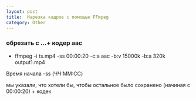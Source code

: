 ```yaml
---
layout: post
title:  Нарезка кадров с помощью FFmpeg
category: Other
---
```


### обрезать с ...+ кодер aac

- ffmpeg -i ts.mp4 -ss 00:00:20 -c:a aac -b:v 15000k -b:a 320k output1.mp4

Время начала -ss (ЧЧ:ММ:СС)

мы указали, что хотели бы, чтобы остальное было сохранено (начиная с  00:00:20) + кодек

